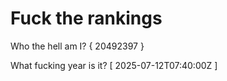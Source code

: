 # Fuck the rankings

Who the hell am I?
{ 20492397 }

What fucking year is it?
[ 2025-07-12T07:40:00Z ]
